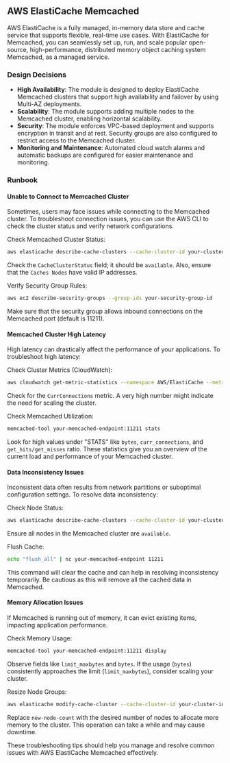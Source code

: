 ## AWS ElastiCache Memcached

AWS ElastiCache is a fully managed, in-memory data store and cache service that supports flexible, real-time use cases. With ElastiCache for Memcached, you can seamlessly set up, run, and scale popular open-source, high-performance, distributed memory object caching system Memcached, as a managed service.

### Design Decisions

- **High Availability**: The module is designed to deploy ElastiCache Memcached clusters that support high availability and failover by using Multi-AZ deployments.
- **Scalability**: The module supports adding multiple nodes to the Memcached cluster, enabling horizontal scalability.
- **Security**: The module enforces VPC-based deployment and supports encryption in transit and at rest. Security groups are also configured to restrict access to the Memcached cluster.
- **Monitoring and Maintenance**: Automated cloud watch alarms and automatic backups are configured for easier maintenance and monitoring.

### Runbook

#### Unable to Connect to Memcached Cluster

Sometimes, users may face issues while connecting to the Memcached cluster. To troubleshoot connection issues, you can use the AWS CLI to check the cluster status and verify network configurations.

Check Memcached Cluster Status:

```sh
aws elasticache describe-cache-clusters --cache-cluster-id your-cluster-id --show-cache-node-info
```

Check the `CacheClusterStatus` field; it should be `available`. Also, ensure that the `Caches Nodes` have valid IP addresses.

Verify Security Group Rules:

```sh
aws ec2 describe-security-groups --group-ids your-security-group-id
```

Make sure that the security group allows inbound connections on the Memcached port (default is 11211).

#### Memcached Cluster High Latency

High latency can drastically affect the performance of your applications. To troubleshoot high latency:

Check Cluster Metrics (CloudWatch):

```sh
aws cloudwatch get-metric-statistics --namespace AWS/ElastiCache --metric-name CurrConnections --start-time $(date -u -d '15 minutes ago' +"%Y-%m-%dT%H:%M:%SZ") --end-time $(date -u +"%Y-%m-%dT%H:%M:%SZ") --period 300 --statistics Average --dimensions Name=CacheClusterId,Value=your-cluster-id
```

Check for the `CurrConnections` metric. A very high number might indicate the need for scaling the cluster.

Check Memcached Utilization:

```sh
memcached-tool your-memcached-endpoint:11211 stats
```

Look for high values under "STATS" like `bytes`, `curr_connections`, and `get_hits/get_misses` ratio. These statistics give you an overview of the current load and performance of your Memcached cluster.

#### Data Inconsistency Issues

Inconsistent data often results from network partitions or suboptimal configuration settings. To resolve data inconsistency:

Check Node Status:

```sh
aws elasticache describe-cache-clusters --cache-cluster-id your-cluster-id --show-cache-node-info
```

Ensure all nodes in the Memcached cluster are `available`.

Flush Cache:

```sh
echo "flush_all" | nc your-memcached-endpoint 11211
```

This command will clear the cache and can help in resolving inconsistency temporarily. Be cautious as this will remove all the cached data in Memcached.

#### Memory Allocation Issues

If Memcached is running out of memory, it can evict existing items, impacting application performance.

Check Memory Usage:

```sh
memcached-tool your-memcached-endpoint:11211 display
```

Observe fields like `limit_maxbytes` and `bytes`. If the usage (`bytes`) consistently approaches the limit (`limit_maxbytes`), consider scaling your cluster.

Resize Node Groups:

```sh
aws elasticache modify-cache-cluster --cache-cluster-id your-cluster-id --num-cache-nodes new-node-count
```

Replace `new-node-count` with the desired number of nodes to allocate more memory to the cluster. This operation can take a while and may cause downtime.

These troubleshooting tips should help you manage and resolve common issues with AWS ElastiCache Memcached effectively.

